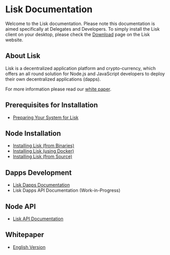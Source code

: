 # Lisk Documentation

Welcome to the Lisk documentation. Please note this documentation is aimed specifically at Delegates and Developers. To simply install the Lisk client on your desktop, please check the [Download](https://lisk.io/download) page on the Lisk website.

## About Lisk

Lisk is a decentralized application platform and crypto-currency, which offers an all round solution for Node.js and JavaScript developers to deploy their own decentralized applications (dapps).

For more information please read our [white paper](/documentation?i=lisk-whitepaper/LiskWhitepaper).

## Prerequisites for Installation

* [Preparing Your System for Lisk](/documentation?i=lisk-docs/PrereqSetup)

## Node Installation

* [Installing Lisk (from Binaries)](/documentation?i=lisk-docs/BinaryInstall)
* [Installing Lisk (using Docker)](/documentation?i=lisk-docs/DockerInstall)
* [Installing Lisk (from Source)](/documentation?i=lisk-docs/SourceInstall)

## Dapps Development

* [Lisk Dapps Documentation](/documentation?i=lisk-dapps-docs/README)
* Lisk Dapps API Documentation (Work-in-Progress)

## Node API

* [Lisk API Documentation](/documentation?i=lisk-docs/APIReference)

## Whitepaper

* [English Version](/documentation?i=lisk-whitepaper/LiskWhitepaper)
